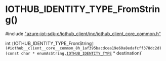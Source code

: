 # IOTHUB_IDENTITY_TYPE_FromString()

\#include ["azure-iot-sdk-c/iothub_client/inc/iothub_client_core_common.h"](../iot-c-ref-iothub-client-core-common-h.md)  

int `[`IOTHUB_IDENTITY_TYPE_FromString`](#iothub__client__core__common_8h_1af395bacdcea19e60a8edafcff378dc2d)(const char * enumAsString,`[`IOTHUB_IDENTITY_TYPE`](#iothub__client__core__common_8h_1a9003bf9f8a86ce21ecee4a46b6170228) * destination)`

